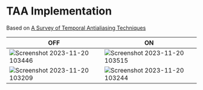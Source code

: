 # TAA Implementation
Based on [A Survey of Temporal Antialiasing Techniques](http://behindthepixels.io/assets/files/TemporalAA.pdf)

OFF | ON
--- | ---
![Screenshot 2023-11-20 103446](https://github.com/suranjanRedtail/TAA-Implementation/assets/78081677/37509dee-6e1e-41cf-b8cc-2b4100be78f4) | ![Screenshot 2023-11-20 103515](https://github.com/suranjanRedtail/TAA-Implementation/assets/78081677/5e3df259-9e10-4757-bf1f-a5257759ecd5)
![Screenshot 2023-11-20 103209](https://github.com/suranjanRedtail/TAA-Implementation/assets/78081677/7790e7a0-6a33-410e-810b-187bfda32239) | ![Screenshot 2023-11-20 103244](https://github.com/suranjanRedtail/TAA-Implementation/assets/78081677/51109ab8-6b71-4823-b197-ae1b4329e224)

